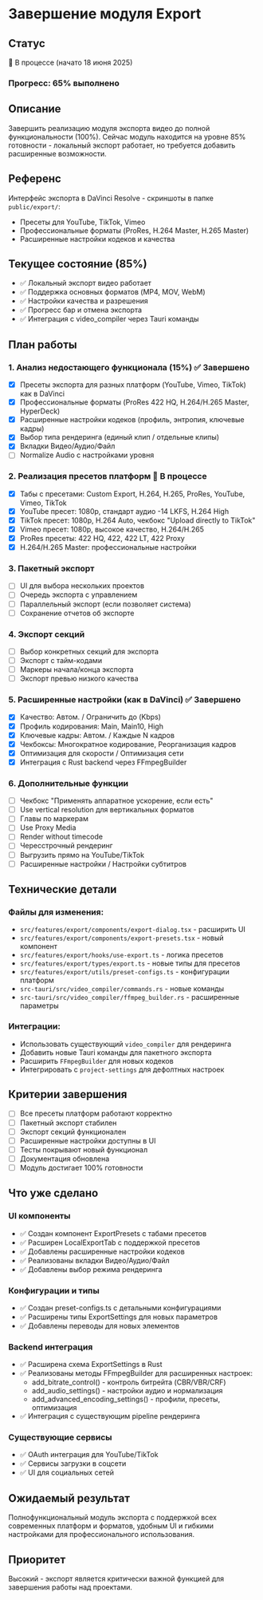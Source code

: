 # Завершение модуля Export

## Статус
🚧 В процессе (начато 18 июня 2025)

### Прогресс: 65% выполнено

## Описание
Завершить реализацию модуля экспорта видео до полной функциональности (100%). Сейчас модуль находится на уровне 85% готовности - локальный экспорт работает, но требуется добавить расширенные возможности.

## Референс
Интерфейс экспорта в DaVinci Resolve - скриншоты в папке `public/export/`:
- Пресеты для YouTube, TikTok, Vimeo
- Профессиональные форматы (ProRes, H.264 Master, H.265 Master)
- Расширенные настройки кодеков и качества

## Текущее состояние (85%)
- ✅ Локальный экспорт видео работает
- ✅ Поддержка основных форматов (MP4, MOV, WebM)
- ✅ Настройки качества и разрешения
- ✅ Прогресс бар и отмена экспорта
- ✅ Интеграция с video_compiler через Tauri команды

## План работы

### 1. Анализ недостающего функционала (15%) ✅ Завершено
- [x] Пресеты экспорта для разных платформ (YouTube, Vimeo, TikTok) как в DaVinci
- [x] Профессиональные форматы (ProRes 422 HQ, H.264/H.265 Master, HyperDeck)
- [x] Расширенные настройки кодеков (профиль, энтропия, ключевые кадры)
- [x] Выбор типа рендеринга (единый клип / отдельные клипы)
- [x] Вкладки Видео/Аудио/Файл
- [ ] Normalize Audio с настройками уровня

### 2. Реализация пресетов платформ 🔄 В процессе
- [x] Табы с пресетами: Custom Export, H.264, H.265, ProRes, YouTube, Vimeo, TikTok
- [x] YouTube пресет: 1080p, стандарт аудио -14 LKFS, H.264 High
- [x] TikTok пресет: 1080p, H.264 Auto, чекбокс "Upload directly to TikTok"
- [x] Vimeo пресет: 1080p, высокое качество, H.264/H.265
- [x] ProRes пресеты: 422 HQ, 422, 422 LT, 422 Proxy
- [x] H.264/H.265 Master: профессиональные настройки

### 3. Пакетный экспорт
- [ ] UI для выбора нескольких проектов
- [ ] Очередь экспорта с управлением
- [ ] Параллельный экспорт (если позволяет система)
- [ ] Сохранение отчетов об экспорте

### 4. Экспорт секций
- [ ] Выбор конкретных секций для экспорта
- [ ] Экспорт с тайм-кодами
- [ ] Маркеры начала/конца экспорта
- [ ] Экспорт превью низкого качества

### 5. Расширенные настройки (как в DaVinci) ✅ Завершено
- [x] Качество: Автом. / Ограничить до (Kbps)
- [x] Профиль кодирования: Main, Main10, High
- [x] Ключевые кадры: Автом. / Каждые N кадров
- [x] Чекбоксы: Многократное кодирование, Реорганизация кадров
- [x] Оптимизация для скорости / Оптимизация сети
- [x] Интеграция с Rust backend через FFmpegBuilder

### 6. Дополнительные функции
- [ ] Чекбокс "Применять аппаратное ускорение, если есть"
- [ ] Use vertical resolution для вертикальных форматов
- [ ] Главы по маркерам
- [ ] Use Proxy Media
- [ ] Render without timecode
- [ ] Чересстрочный рендеринг
- [ ] Выгрузить прямо на YouTube/TikTok
- [ ] Расширенные настройки / Настройки субтитров

## Технические детали

### Файлы для изменения:
- `src/features/export/components/export-dialog.tsx` - расширить UI
- `src/features/export/components/export-presets.tsx` - новый компонент
- `src/features/export/hooks/use-export.ts` - логика пресетов
- `src/features/export/types/export.ts` - новые типы для пресетов
- `src/features/export/utils/preset-configs.ts` - конфигурации платформ
- `src-tauri/src/video_compiler/commands.rs` - новые команды
- `src-tauri/src/video_compiler/ffmpeg_builder.rs` - расширенные параметры

### Интеграции:
- Использовать существующий `video_compiler` для рендеринга
- Добавить новые Tauri команды для пакетного экспорта
- Расширить `FFmpegBuilder` для новых кодеков
- Интегрировать с `project-settings` для дефолтных настроек

## Критерии завершения
- [ ] Все пресеты платформ работают корректно
- [ ] Пакетный экспорт стабилен
- [ ] Экспорт секций функционален
- [ ] Расширенные настройки доступны в UI
- [ ] Тесты покрывают новый функционал
- [ ] Документация обновлена
- [ ] Модуль достигает 100% готовности

## Что уже сделано

### UI компоненты
- ✅ Создан компонент ExportPresets с табами пресетов
- ✅ Расширен LocalExportTab с поддержкой пресетов
- ✅ Добавлены расширенные настройки кодеков
- ✅ Реализованы вкладки Видео/Аудио/Файл
- ✅ Добавлены выбор режима рендеринга

### Конфигурации и типы
- ✅ Создан preset-configs.ts с детальными конфигурациями
- ✅ Расширены типы ExportSettings для новых параметров
- ✅ Добавлены переводы для новых элементов

### Backend интеграция
- ✅ Расширена схема ExportSettings в Rust
- ✅ Реализованы методы FFmpegBuilder для расширенных настроек:
  - add_bitrate_control() - контроль битрейта (CBR/VBR/CRF)
  - add_audio_settings() - настройки аудио и нормализация
  - add_advanced_encoding_settings() - профили, пресеты, оптимизация
- ✅ Интеграция с существующим pipeline рендеринга

### Существующие сервисы
- ✅ OAuth интеграция для YouTube/TikTok
- ✅ Сервисы загрузки в соцсети
- ✅ UI для социальных сетей

## Ожидаемый результат
Полнофункциональный модуль экспорта с поддержкой всех современных платформ и форматов, удобным UI и гибкими настройками для профессионального использования.

## Приоритет
Высокий - экспорт является критически важной функцией для завершения работы над проектами.
